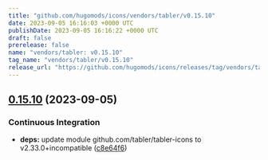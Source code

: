 ```yaml
---
title: "github.com/hugomods/icons/vendors/tabler/v0.15.10"
date: 2023-09-05 16:16:03 +0000 UTC
publishDate: 2023-09-05 16:16:22 +0000 UTC
draft: false
prerelease: false
name: "vendors/tabler: v0.15.10"
tag_name: "vendors/tabler/v0.15.10"
release_url: "https://github.com/hugomods/icons/releases/tag/vendors/tabler/v0.15.10"
---
```


## [0.15.10](https://github.com/hugomods/icons/compare/vendors/tabler/v0.15.9...vendors/tabler/v0.15.10) (2023-09-05)


### Continuous Integration

* **deps:** update module github.com/tabler/tabler-icons to v2.33.0+incompatible ([c8e64f6](https://github.com/hugomods/icons/commit/c8e64f6d9ccd3050894dd68f6a8d8c2c7ceb6830))

